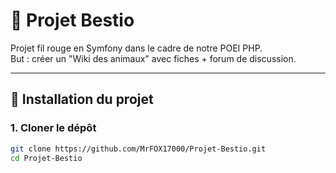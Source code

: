 # 🐾 Projet Bestio

Projet fil rouge en Symfony dans le cadre de notre POEI PHP.  
But : créer un "Wiki des animaux" avec fiches + forum de discussion.

---

## 🚀 Installation du projet

### 1. Cloner le dépôt

```bash
git clone https://github.com/MrFOX17000/Projet-Bestio.git
cd Projet-Bestio
```
